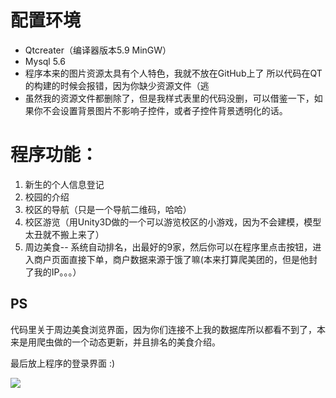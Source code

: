 # 配置环境
- Qtcreater（编译器版本5.9 MinGW）
- Mysql 5.6
- 程序本来的图片资源太具有个人特色，我就不放在GitHub上了
所以代码在QT的构建的时候会报错，因为你缺少资源文件（逃
- 虽然我的资源文件都删除了，但是我样式表里的代码没删，可以借鉴一下，如果你不会设置背景图片不影响子控件，或者子控件背景透明化的话。

# 程序功能：

1. 新生的个人信息登记
2. 校园的介绍
3. 校区的导航（只是一个导航二维码，哈哈）
4. 校区游览（用Unity3D做的一个可以游览校区的小游戏，因为不会建模，模型太丑就不搬上来了）
5. 周边美食-- 系统自动排名，出最好的9家，然后你可以在程序里点击按钮，进入商户页面直接下单，商户数据来源于饿了嘛(本来打算爬美团的，但是他封了我的IP。。。）

## PS  ##
代码里关于周边美食浏览界面，因为你们连接不上我的数据库所以都看不到了，本来是用爬虫做的一个动态更新，并且排名的美食介绍。

最后放上程序的登录界面 :)

![](https://i.imgur.com/nF4NUvu.png)